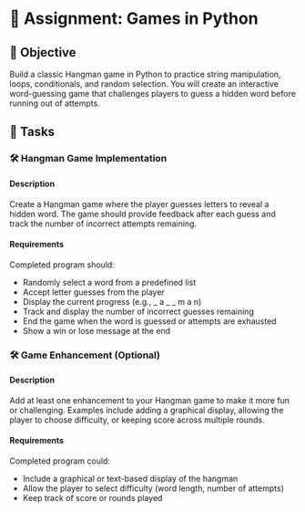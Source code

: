 
# 📘 Assignment: Games in Python

## 🎯 Objective

Build a classic Hangman game in Python to practice string manipulation, loops, conditionals, and random selection. You will create an interactive word-guessing game that challenges players to guess a hidden word before running out of attempts.

## 📝 Tasks

### 🛠️ Hangman Game Implementation

#### Description
Create a Hangman game where the player guesses letters to reveal a hidden word. The game should provide feedback after each guess and track the number of incorrect attempts remaining.

#### Requirements
Completed program should:

- Randomly select a word from a predefined list
- Accept letter guesses from the player
- Display the current progress (e.g., _ a _ _ m a n)
- Track and display the number of incorrect guesses remaining
- End the game when the word is guessed or attempts are exhausted
- Show a win or lose message at the end

### 🛠️ Game Enhancement (Optional)

#### Description
Add at least one enhancement to your Hangman game to make it more fun or challenging. Examples include adding a graphical display, allowing the player to choose difficulty, or keeping score across multiple rounds.

#### Requirements
Completed program could:

- Include a graphical or text-based display of the hangman
- Allow the player to select difficulty (word length, number of attempts)
- Keep track of score or rounds played

